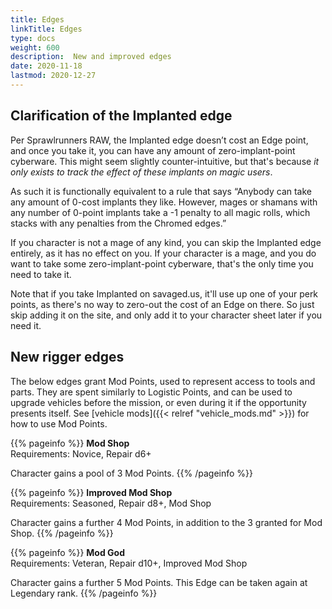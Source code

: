 ```yaml
--- 
title: Edges 
linkTitle: Edges
type: docs     
weight: 600 
description:  New and improved edges 
date: 2020-11-18 
lastmod: 2020-12-27
--- 
```


## Clarification of the Implanted edge

Per Sprawlrunners RAW, the Implanted edge doesn’t cost an Edge point, and once you take it, you can have any amount of zero-implant-point cyberware. This might seem slightly counter-intuitive, but that's because *it only exists to track the effect of these implants on magic users*. 

As such it is functionally equivalent to a rule that says “Anybody can take any amount of 0-cost implants they like. However, mages or shamans with any number of 0-point implants take a -1 penalty to all magic rolls, which stacks with any penalties from the Chromed edges.” 

If you character is not a mage of any kind, you can skip the Implanted edge entirely, as it has no effect on you. If your character is a mage, and you do want to take some zero-implant-point cyberware, that's the only time you need to take it. 

Note that if you take Implanted on savaged.us, it'll use up one of your perk points, as there's no way to zero-out the cost of an Edge on there. So just skip adding it on the site, and only add it to your character sheet later if you need it.

## New rigger edges

The below edges grant Mod Points, used to represent access to tools and parts. They are spent similarly to Logistic Points, and can be used to upgrade vehicles before the mission, or even during it if the opportunity presents itself. See [vehicle mods]({{< relref "vehicle_mods.md" >}}) for how to use Mod Points.

{{% pageinfo %}}
**Mod Shop** \
Requirements: Novice, Repair d6+

Character gains a pool of 3 Mod Points.
{{% /pageinfo %}} 

{{% pageinfo %}}
**Improved Mod Shop**\
Requirements: Seasoned, Repair d8+, Mod Shop 

Character gains a further 4 Mod Points, in addition to the 3 granted for Mod Shop.
{{% /pageinfo %}} 

{{% pageinfo %}}
**Mod God** \
Requirements: Veteran, Repair d10+, Improved Mod Shop

Character gains a further 5 Mod Points. This Edge can be taken again at Legendary rank.
{{% /pageinfo %}} 



